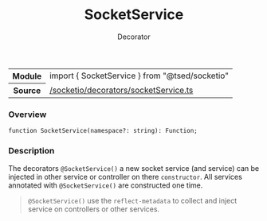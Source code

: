 
<header class="symbol-info-header"><h1 id="socketservice">SocketService</h1><label class="symbol-info-type-label decorator">Decorator</label></header>
<!-- summary -->
<section class="symbol-info"><table class="is-full-width"><tbody><tr><th>Module</th><td><div class="lang-typescript"><span class="token keyword">import</span> { SocketService }&nbsp;<span class="token keyword">from</span>&nbsp;<span class="token string">"@tsed/socketio"</span></div></td></tr><tr><th>Source</th><td><a href="https://github.com/Romakita/ts-express-decorators/blob/v4.11.0/src//socketio/decorators/socketService.ts#L0-L0">/socketio/decorators/socketService.ts</a></td></tr></tbody></table></section>
<!-- overview -->


### Overview


<pre><code class="typescript-lang ">function <span class="token function">SocketService</span><span class="token punctuation">(</span>namespace?<span class="token punctuation">:</span> <span class="token keyword">string</span><span class="token punctuation">)</span><span class="token punctuation">:</span> Function<span class="token punctuation">;</span></code></pre>


<!-- Parameters -->

<!-- Description -->


### Description

The decorators `@SocketService()` a new socket service (and service) can be injected in other service or controller on there `constructor`.
All services annotated with `@SocketService()` are constructed one time.

> `@SocketService()` use the `reflect-metadata` to collect and inject service on controllers or other services.

<!-- Members -->

